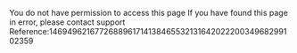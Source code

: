 You do not have permission to access this page If you have found this page in error, please contact support Reference:146949621677268896171413846553213164202220034968299102359